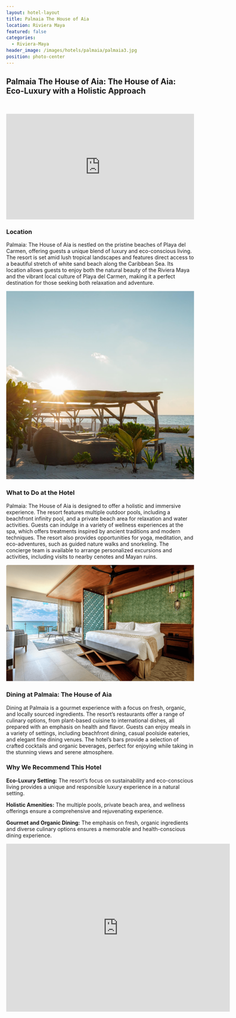 ```yaml
---
layout: hotel-layout
title: Palmaia The House of Aia
location: Riviera Maya
featured: false
categories:
  - Riviera-Maya
header_image: /images/hotels/palmaia/palmaia3.jpg
position: photo-center
---
```

## Palmaia The House of Aia: The House of Aia: Eco-Luxury with a Holistic Approach

&nbsp;

<style>.embed-container { position: relative; padding-bottom: 56.25%; height: 0; overflow: hidden; max-width: 100%; } .embed-container iframe, .embed-container object, .embed-container embed { position: absolute; top: 0; left: 0; width: 100%; height: 100%; }</style>

<div class="embed-container"><iframe src="https://www.youtube.com/embed/XwC0nrEc2X4" frameborder="0" allowfullscreen=""></iframe></div>

### Location

Palmaia: The House of Aia is nestled on the pristine beaches of Playa del Carmen, offering guests a unique blend of luxury and eco-conscious living. The resort is set amid lush tropical landscapes and features direct access to a beautiful stretch of white sand beach along the Caribbean Sea. Its location allows guests to enjoy both the natural beauty of the Riviera Maya and the vibrant local culture of Playa del Carmen, making it a perfect destination for those seeking both relaxation and adventure.

![](/images/hotels/palmaia/palmaia4.jpg)

### What to Do at the Hotel

Palmaia: The House of Aia is designed to offer a holistic and immersive experience. The resort features multiple outdoor pools, including a beachfront infinity pool, and a private beach area for relaxation and water activities. Guests can indulge in a variety of wellness experiences at the spa, which offers treatments inspired by ancient traditions and modern techniques. The resort also provides opportunities for yoga, meditation, and eco-adventures, such as guided nature walks and snorkeling. The concierge team is available to arrange personalized excursions and activities, including visits to nearby cenotes and Mayan ruins.

![](/images/hotels/palmaia/palmaia2.png)

### Dining at Palmaia: The House of Aia

Dining at Palmaia is a gourmet experience with a focus on fresh, organic, and locally sourced ingredients. The resort’s restaurants offer a range of culinary options, from plant-based cuisine to international dishes, all prepared with an emphasis on health and flavor. Guests can enjoy meals in a variety of settings, including beachfront dining, casual poolside eateries, and elegant fine dining venues. The hotel’s bars provide a selection of crafted cocktails and organic beverages, perfect for enjoying while taking in the stunning views and serene atmosphere.

### Why We Recommend This Hotel

**Eco-Luxury Setting:** The resort’s focus on sustainability and eco-conscious living provides a unique and responsible luxury experience in a natural setting.&nbsp;

**Holistic Amenities:** The multiple pools, private beach area, and wellness offerings ensure a comprehensive and rejuvenating experience.&nbsp;

**Gourmet and Organic Dining:** The emphasis on fresh, organic ingredients and diverse culinary options ensures a memorable and health-conscious dining experience.&nbsp;

<div class='map-container center'>

<iframe src="https://www.google.com/maps/embed?pb=!1m18!1m12!1m3!1d3734.7698056561458!2d-87.09881368876377!3d20.597456202372253!2m3!1f0!2f0!3f0!3m2!1i1024!2i768!4f13.1!3m3!1m2!1s0x8f4e43ee18938189%3A0xcc3dcd5edafb8b99!2zUGFsbWHDr2EsIFRoZSBIb3VzZSBvZiBBw69B!5e0!3m2!1ses!2smx!4v1723603715603!5m2!1ses!2smx" width="600" height="450" style="border:0;" allowfullscreen="" loading="lazy" referrerpolicy="no-referrer-when-downgrade"></iframe>

</div>
&nbsp;